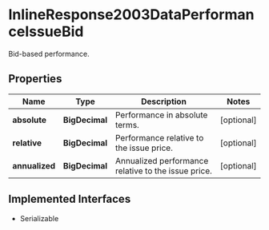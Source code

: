 

# InlineResponse2003DataPerformanceIssueBid

Bid-based performance.

## Properties

Name | Type | Description | Notes
------------ | ------------- | ------------- | -------------
**absolute** | **BigDecimal** | Performance in absolute terms. |  [optional]
**relative** | **BigDecimal** | Performance relative to the issue price. |  [optional]
**annualized** | **BigDecimal** | Annualized performance relative to the issue price. |  [optional]


## Implemented Interfaces

* Serializable


